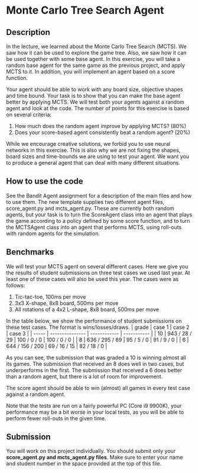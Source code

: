 # Monte Carlo Tree Search Agent

## Description

In the lecture, we learned about the Monte Carlo Tree Search (MCTS). We saw how it can be used to explore the game tree. Also, we saw how it can be used together with some base agent. In this exercise, you will take a random base agent for the same game as the previous project, and apply MCTS to it. In addition, you will implement an agent based on a score function.

Your agent should be able to work with any board size, objective shapes and time bound. Your task is to show that you can make the base agent better by applying MCTS. We will test both your agents against a random agent and look at the code. The number of points for this exercise is based on several criteria:

1. How much does the random agent improve by applying MCTS? (80%)
2. Does your score-based agent consistently beat a random agent? (20%)

While we encourage creative solutions, we forbid you to use neural networks in this exercise. This is also why we are not fixing the shapes, board sizes and time-bounds we are using to test your agent. We want you to produce a general agent that can deal with many different situations.

## How to use the code

See the Bandit Agent assignment for a description of the main files and how to use them. The new template supplies two different agent files, score_agent.py and mcts_agent.py. These are currently both random agents, but your task is to turn the ScoreAgent class into an agent that plays the game according to a policy defined by some score function, and to turn the MCTSAgent class into an agent that performs MCTS, using roll-outs with random agents for the simulation.

## Benchmarks

We will test your MCTS agent on several different cases. Here we give you the results of student submissions on three test cases we used last year. At least one of these cases will also be used this year. The cases were as follows:

1. Tic-tac-toe, 100ms per move
2. 3x3 X-shape, 8x8 board, 500ms per move
3. All rotations of a 4x2 L-shape, 8x8 board, 500ms per move

In the table below, we show the performance of student submissions on these test cases. The format is wins/losses/draws.
| grade | case 1          | case 2       | case 3      |
| ----- | --------------- | ------------ | ----------- |
| 10	| 943 / 28 / 29   | 100 / 0 / 0  | 100 / 0 / 0 |
| 8	| 636 / 295 / 69  | 95 / 5 / 0   | 91 / 9 / 0  |
| 6	| 644 / 156 / 200 | 69 / 16 / 15 | 82 / 18 / 0 |

As you can see, the submission that was graded a 10 is winning almost all its games. The submission that received an 8 does well in two cases, but underperforms in the first. The submission that received a 6 does better than a random agent, but there is a lot of room for improvement.

The score agent should be able to win (almost) all games in every test case against a random agent.

Note that the tests are run on a fairly powerful PC (Core i9 9900K), your performance may be a bit worse in your local tests, as you will be able to perform fewer roll-outs in the given time.

## Submission

You will work on this project individually. You should submit only your **score_agent.py and mcts_agent.py files**. Make sure to enter your name and student number in the space provided at the top of this file.
